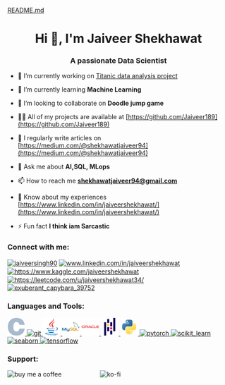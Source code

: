 [README.md](https://github.com/user-attachments/files/21811054/README.md)
<h1 align="center">Hi 👋, I'm Jaiveer Shekhawat</h1>
<h3 align="center">A passionate Data Scientist</h3>

- 🔭 I’m currently working on [Titanic data analysis project](https://github.com/Jaiveer189/Google-Collab-mini-projects-/blob/main/Titanic_data_analysis.ipynb)

- 🌱 I’m currently learning **Machine Learning**

- 👯 I’m looking to collaborate on **Doodle jump game**

- 👨‍💻 All of my projects are available at [https://github.com/Jaiveer189](https://github.com/Jaiveer189)

- 📝 I regularly write articles on [https://medium.com/@shekhawatjaiveer94](https://medium.com/@shekhawatjaiveer94)

- 💬 Ask me about **AI,SQL, MLops**

- 📫 How to reach me **shekhawatjaiveer94@gmail.com**

- 📄 Know about my experiences [https://www.linkedin.com/in/jaiveershekhawat/](https://www.linkedin.com/in/jaiveershekhawat/)

- ⚡ Fun fact **I think iam Sarcastic**

<h3 align="left">Connect with me:</h3>
<p align="left">
<a href="https://twitter.com/jaiveersingh90" target="blank"><img align="center" src="https://raw.githubusercontent.com/rahuldkjain/github-profile-readme-generator/master/src/images/icons/Social/twitter.svg" alt="jaiveersingh90" height="30" width="40" /></a>
<a href="https://linkedin.com/in/www.linkedin.com/in/jaiveershekhawat" target="blank"><img align="center" src="https://raw.githubusercontent.com/rahuldkjain/github-profile-readme-generator/master/src/images/icons/Social/linked-in-alt.svg" alt="www.linkedin.com/in/jaiveershekhawat" height="30" width="40" /></a>
<a href="https://kaggle.com/https://www.kaggle.com/jaiveershekhawat" target="blank"><img align="center" src="https://raw.githubusercontent.com/rahuldkjain/github-profile-readme-generator/master/src/images/icons/Social/kaggle.svg" alt="https://www.kaggle.com/jaiveershekhawat" height="30" width="40" /></a>
<a href="https://www.leetcode.com/https://leetcode.com/u/jaiveershekhawat34/" target="blank"><img align="center" src="https://raw.githubusercontent.com/rahuldkjain/github-profile-readme-generator/master/src/images/icons/Social/leet-code.svg" alt="https://leetcode.com/u/jaiveershekhawat34/" height="30" width="40" /></a>
<a href="https://discord.gg/exuberant_capybara_39752" target="blank"><img align="center" src="https://raw.githubusercontent.com/rahuldkjain/github-profile-readme-generator/master/src/images/icons/Social/discord.svg" alt="exuberant_capybara_39752" height="30" width="40" /></a>
</p>

<h3 align="left">Languages and Tools:</h3>
<p align="left"> <a href="https://www.cprogramming.com/" target="_blank" rel="noreferrer"> <img src="https://raw.githubusercontent.com/devicons/devicon/master/icons/c/c-original.svg" alt="c" width="40" height="40"/> </a> <a href="https://git-scm.com/" target="_blank" rel="noreferrer"> <img src="https://www.vectorlogo.zone/logos/git-scm/git-scm-icon.svg" alt="git" width="40" height="40"/> </a> <a href="https://www.java.com" target="_blank" rel="noreferrer"> <img src="https://raw.githubusercontent.com/devicons/devicon/master/icons/java/java-original.svg" alt="java" width="40" height="40"/> </a> <a href="https://www.mysql.com/" target="_blank" rel="noreferrer"> <img src="https://raw.githubusercontent.com/devicons/devicon/master/icons/mysql/mysql-original-wordmark.svg" alt="mysql" width="40" height="40"/> </a> <a href="https://www.oracle.com/" target="_blank" rel="noreferrer"> <img src="https://raw.githubusercontent.com/devicons/devicon/master/icons/oracle/oracle-original.svg" alt="oracle" width="40" height="40"/> </a> <a href="https://pandas.pydata.org/" target="_blank" rel="noreferrer"> <img src="https://raw.githubusercontent.com/devicons/devicon/2ae2a900d2f041da66e950e4d48052658d850630/icons/pandas/pandas-original.svg" alt="pandas" width="40" height="40"/> </a> <a href="https://www.python.org" target="_blank" rel="noreferrer"> <img src="https://raw.githubusercontent.com/devicons/devicon/master/icons/python/python-original.svg" alt="python" width="40" height="40"/> </a> <a href="https://pytorch.org/" target="_blank" rel="noreferrer"> <img src="https://www.vectorlogo.zone/logos/pytorch/pytorch-icon.svg" alt="pytorch" width="40" height="40"/> </a> <a href="https://scikit-learn.org/" target="_blank" rel="noreferrer"> <img src="https://upload.wikimedia.org/wikipedia/commons/0/05/Scikit_learn_logo_small.svg" alt="scikit_learn" width="40" height="40"/> </a> <a href="https://seaborn.pydata.org/" target="_blank" rel="noreferrer"> <img src="https://seaborn.pydata.org/_images/logo-mark-lightbg.svg" alt="seaborn" width="40" height="40"/> </a> <a href="https://www.tensorflow.org" target="_blank" rel="noreferrer"> <img src="https://www.vectorlogo.zone/logos/tensorflow/tensorflow-icon.svg" alt="tensorflow" width="40" height="40"/> </a> </p>


<h3 align="left">Support:</h3>
<p><a href="https://www.buymeacoffee.com/buy me a coffee"> <img align="left" src="https://cdn.buymeacoffee.com/buttons/v2/default-yellow.png" height="50" width="210" alt="buy me a coffee" /></a><a href="https://ko-fi.com/ko-fi "> <img align="left" src="https://cdn.ko-fi.com/cdn/kofi3.png?v=3" height="50" width="210" alt="ko-fi " /></a></p><br><br>

